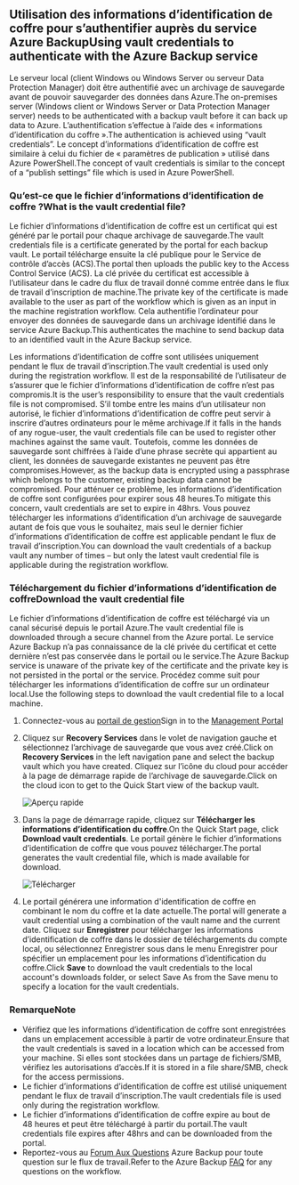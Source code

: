 ## <a name="using-vault-credentials-to-authenticate-with-the-azure-backup-service"></a><span data-ttu-id="e61dd-101">Utilisation des informations d’identification de coffre pour s’authentifier auprès du service Azure Backup</span><span class="sxs-lookup"><span data-stu-id="e61dd-101">Using vault credentials to authenticate with the Azure Backup service</span></span>
<span data-ttu-id="e61dd-102">Le serveur local (client Windows ou Windows Server ou serveur Data Protection Manager) doit être authentifié avec un archivage de sauvegarde avant de pouvoir sauvegarder des données dans Azure.</span><span class="sxs-lookup"><span data-stu-id="e61dd-102">The on-premises server (Windows client or Windows Server or Data Protection Manager server) needs to be authenticated with a backup vault before it can back up data to Azure.</span></span> <span data-ttu-id="e61dd-103">L’authentification s’effectue à l’aide des « informations d’identification du coffre ».</span><span class="sxs-lookup"><span data-stu-id="e61dd-103">The authentication is achieved using “vault credentials”.</span></span> <span data-ttu-id="e61dd-104">Le concept d’informations d’identification de coffre est similaire à celui du fichier de « paramètres de publication » utilisé dans Azure PowerShell.</span><span class="sxs-lookup"><span data-stu-id="e61dd-104">The concept of vault credentials is similar to the concept of a “publish settings” file which is used in Azure PowerShell.</span></span>

### <a name="what-is-the-vault-credential-file"></a><span data-ttu-id="e61dd-105">Qu’est-ce que le fichier d’informations d’identification de coffre ?</span><span class="sxs-lookup"><span data-stu-id="e61dd-105">What is the vault credential file?</span></span>
<span data-ttu-id="e61dd-106">Le fichier d’informations d’identification de coffre est un certificat qui est généré par le portail pour chaque archivage de sauvegarde.</span><span class="sxs-lookup"><span data-stu-id="e61dd-106">The vault credentials file is a certificate generated by the portal for each backup vault.</span></span> <span data-ttu-id="e61dd-107">Le portail télécharge ensuite la clé publique pour le Service de contrôle d’accès (ACS).</span><span class="sxs-lookup"><span data-stu-id="e61dd-107">The portal then uploads the public key to the Access Control Service (ACS).</span></span> <span data-ttu-id="e61dd-108">La clé privée du certificat est accessible à l’utilisateur dans le cadre du flux de travail donné comme entrée dans le flux de travail d’inscription de machine.</span><span class="sxs-lookup"><span data-stu-id="e61dd-108">The private key of the certificate is made available to the user as part of the workflow which is given as an input in the machine registration workflow.</span></span> <span data-ttu-id="e61dd-109">Cela authentifie l’ordinateur pour envoyer des données de sauvegarde dans un archivage identifié dans le service Azure Backup.</span><span class="sxs-lookup"><span data-stu-id="e61dd-109">This authenticates the machine to send backup data to an identified vault in the Azure Backup service.</span></span>

<span data-ttu-id="e61dd-110">Les informations d’identification de coffre sont utilisées uniquement pendant le flux de travail d’inscription.</span><span class="sxs-lookup"><span data-stu-id="e61dd-110">The vault credential is used only during the registration workflow.</span></span> <span data-ttu-id="e61dd-111">Il est de la responsabilité de l’utilisateur de s’assurer que le fichier d’informations d’identification de coffre n’est pas compromis.</span><span class="sxs-lookup"><span data-stu-id="e61dd-111">It is the user’s responsibility to ensure that the vault credentials file is not compromised.</span></span> <span data-ttu-id="e61dd-112">S’il tombe entre les mains d’un utilisateur non autorisé, le fichier d’informations d’identification de coffre peut servir à inscrire d’autres ordinateurs pour le même archivage.</span><span class="sxs-lookup"><span data-stu-id="e61dd-112">If it falls in the hands of any rogue-user, the vault credentials file can be used to register other machines against the same vault.</span></span> <span data-ttu-id="e61dd-113">Toutefois, comme les données de sauvegarde sont chiffrées à l’aide d’une phrase secrète qui appartient au client, les données de sauvegarde existantes ne peuvent pas être compromises.</span><span class="sxs-lookup"><span data-stu-id="e61dd-113">However, as the backup data is encrypted using a passphrase which belongs to the customer, existing backup data cannot be compromised.</span></span> <span data-ttu-id="e61dd-114">Pour atténuer ce problème, les informations d’identification de coffre sont configurées pour expirer sous 48 heures.</span><span class="sxs-lookup"><span data-stu-id="e61dd-114">To mitigate this concern, vault credentials are set to expire in 48hrs.</span></span> <span data-ttu-id="e61dd-115">Vous pouvez télécharger les informations d’identification d’un archivage de sauvegarde autant de fois que vous le souhaitez, mais seul le dernier fichier d’informations d’identification de coffre est applicable pendant le flux de travail d’inscription.</span><span class="sxs-lookup"><span data-stu-id="e61dd-115">You can download the vault credentials of a backup vault any number of times – but only the latest vault credential file is applicable during the registration workflow.</span></span>

### <a name="download-the-vault-credential-file"></a><span data-ttu-id="e61dd-116">Téléchargement du fichier d’informations d’identification de coffre</span><span class="sxs-lookup"><span data-stu-id="e61dd-116">Download the vault credential file</span></span>
<span data-ttu-id="e61dd-117">Le fichier d’informations d’identification de coffre est téléchargé via un canal sécurisé depuis le portail Azure.</span><span class="sxs-lookup"><span data-stu-id="e61dd-117">The vault credential file is downloaded through a secure channel from the Azure portal.</span></span> <span data-ttu-id="e61dd-118">Le service Azure Backup n’a pas connaissance de la clé privée du certificat et cette dernière n’est pas conservée dans le portail ou le service.</span><span class="sxs-lookup"><span data-stu-id="e61dd-118">The Azure Backup service is unaware of the private key of the certificate and the private key is not persisted in the portal or the service.</span></span> <span data-ttu-id="e61dd-119">Procédez comme suit pour télécharger les informations d’identification de coffre sur un ordinateur local.</span><span class="sxs-lookup"><span data-stu-id="e61dd-119">Use the following steps to download the vault credential file to a local machine.</span></span>

1. <span data-ttu-id="e61dd-120">Connectez-vous au [portail de gestion](https://manage.windowsazure.com/)</span><span class="sxs-lookup"><span data-stu-id="e61dd-120">Sign in to the [Management Portal](https://manage.windowsazure.com/)</span></span>
2. <span data-ttu-id="e61dd-121">Cliquez sur **Recovery Services** dans le volet de navigation gauche et sélectionnez l’archivage de sauvegarde que vous avez créé.</span><span class="sxs-lookup"><span data-stu-id="e61dd-121">Click on **Recovery Services** in the left navigation pane and select the backup vault which you have created.</span></span> <span data-ttu-id="e61dd-122">Cliquez sur l’icône du cloud pour accéder à la page de démarrage rapide de l’archivage de sauvegarde.</span><span class="sxs-lookup"><span data-stu-id="e61dd-122">Click on the cloud icon to get to the Quick Start view of the backup vault.</span></span>
   
   ![Aperçu rapide](./media/backup-download-credentials/quickview.png)
3. <span data-ttu-id="e61dd-124">Dans la page de démarrage rapide, cliquez sur **Télécharger les informations d’identification du coffre**.</span><span class="sxs-lookup"><span data-stu-id="e61dd-124">On the Quick Start page, click **Download vault credentials**.</span></span> <span data-ttu-id="e61dd-125">Le portail génère le fichier d’informations d’identification de coffre que vous pouvez télécharger.</span><span class="sxs-lookup"><span data-stu-id="e61dd-125">The  portal generates the vault credential file, which is made available for download.</span></span>
   
   ![Télécharger](./media/backup-download-credentials/downloadvc.png)
4. <span data-ttu-id="e61dd-127">Le portail générera une information d'identification de coffre en combinant le nom du coffre et la date actuelle.</span><span class="sxs-lookup"><span data-stu-id="e61dd-127">The portal will generate a vault credential using a combination of the vault name and the current date.</span></span> <span data-ttu-id="e61dd-128">Cliquez sur **Enregistrer** pour télécharger les informations d’identification de coffre dans le dossier de téléchargements du compte local, ou sélectionnez Enregistrer sous dans le menu Enregistrer pour spécifier un emplacement pour les informations d’identification du coffre.</span><span class="sxs-lookup"><span data-stu-id="e61dd-128">Click **Save** to download the vault credentials to the local account's downloads folder, or select Save As from the Save menu to specify a location for the vault credentials.</span></span>

### <a name="note"></a><span data-ttu-id="e61dd-129">Remarque</span><span class="sxs-lookup"><span data-stu-id="e61dd-129">Note</span></span>
* <span data-ttu-id="e61dd-130">Vérifiez que les informations d’identification de coffre sont enregistrées dans un emplacement accessible à partir de votre ordinateur.</span><span class="sxs-lookup"><span data-stu-id="e61dd-130">Ensure that the vault credentials is saved in a location which can be accessed from your machine.</span></span> <span data-ttu-id="e61dd-131">Si elles sont stockées dans un partage de fichiers/SMB, vérifiez les autorisations d’accès.</span><span class="sxs-lookup"><span data-stu-id="e61dd-131">If it is stored in a file share/SMB, check for the access permissions.</span></span>
* <span data-ttu-id="e61dd-132">Le fichier d’informations d’identification de coffre est utilisé uniquement pendant le flux de travail d’inscription.</span><span class="sxs-lookup"><span data-stu-id="e61dd-132">The vault credentials file is used only during the registration workflow.</span></span>
* <span data-ttu-id="e61dd-133">Le fichier d’informations d’identification de coffre expire au bout de 48 heures et peut être téléchargé à partir du portail.</span><span class="sxs-lookup"><span data-stu-id="e61dd-133">The vault credentials file expires after 48hrs and can be downloaded from the portal.</span></span>
* <span data-ttu-id="e61dd-134">Reportez-vous au [Forum Aux Questions](../articles/backup/backup-azure-backup-faq.md) Azure Backup pour toute question sur le flux de travail.</span><span class="sxs-lookup"><span data-stu-id="e61dd-134">Refer to the Azure Backup [FAQ](../articles/backup/backup-azure-backup-faq.md) for any questions on the workflow.</span></span>

